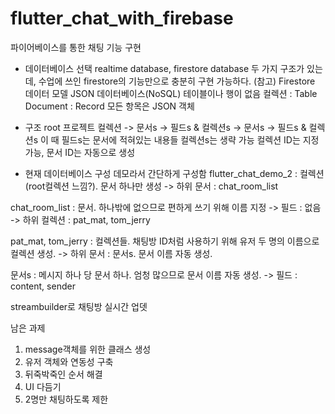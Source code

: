 # flutter_chat_with_firebase

파이어베이스를 통한 채팅 기능 구현

- 데이터베이스 선택
realtime database, firestore database 두 가지 구조가 있는데,
수업에 쓰인 firestore의 기능만으로 충분히 구현 가능하다.
(참고) Firestore 데이터 모델
    JSON 데이터베이스(NoSQL)
    테이블이나 행이 없음
    컬렉션 : Table
    Document : Record
    모든 항목은 JSON 객체

- 구조
root
프로젝트 컬렉션
-> 문서s 
-> 필드s & 컬렉션s
            -> 문서s 
            -> 필드s & 컬렉션s
이 때 필드s는 문서에 적혀있는 내용들
컬렉션s는 생략 가능
컬렉션 ID는 지정 가능, 문서 ID는 자동으로 생성

- 현재 데이터베이스 구성
데모라서 간단하게 구성함
flutter_chat_demo_2 : 컬렉션(root컬렉션 느낌?). 문서 하나만 생성
    -> 하위 문서 : chat_room_list

chat_room_list : 문서. 하나밖에 없으므로 편하게 쓰기 위해 이름 지정
    -> 필드 : 없음
    -> 하위 컬렉션 : pat_mat, tom_jerry

pat_mat, tom_jerry : 컬렉션들. 채팅방 ID처럼 사용하기 위해 유저 두 명의 이름으로 컬렉션 생성.
    -> 하위 문서 : 문서s. 문서 이름 자동 생성.

문서s : 메시지 하나 당 문서 하나. 엄청 많으므로 문서 이름 자동 생성.
    -> 필드 : content, sender

streambuilder로 채팅방 실시간 업뎃

남은 과제
1. message객체를 위한 클래스 생성
2. 유저 객체와 연동성 구축
3. 뒤죽박죽인 순서 해결
4. UI 다듬기
5. 2명만 채팅하도록 제한